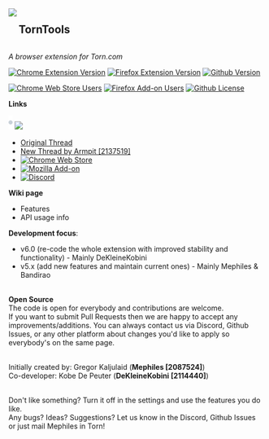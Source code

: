 <div style="display:inline-block;vertical-align:top;">
    <img align="left" src="torntools/images/icon48.png">
</div>
<div style="display:inline-block;">
    <h2>TornTools</h2>
</div>

*A browser extension for Torn.com*

[![Chrome Extension Version](https://img.shields.io/chrome-web-store/v/hjpaapdjcgbmeikfnahipphknonhlhib?style=for-the-badge)](https://chrome.google.com/webstore/detail/torn-tools/hjpaapdjcgbmeikfnahipphknonhlhib)
[![Firefox Extension Version](https://img.shields.io/amo/v/torn-tools?style=for-the-badge)](https://addons.mozilla.org/en-US/firefox/addon/torn-tools/)
[![Github Version](https://img.shields.io/github/v/tag/Mephiles/torntools_extension?label=LATEST%20RELEASE&style=for-the-badge)](https://github.com/Mephiles/torntools_extension)

[![Chrome Web Store Users](https://img.shields.io/chrome-web-store/users/hjpaapdjcgbmeikfnahipphknonhlhib?label=CHROME%20USERS&style=for-the-badge)](https://chrome.google.com/webstore/detail/torn-tools/hjpaapdjcgbmeikfnahipphknonhlhib)
[![Firefox Add-on Users](https://img.shields.io/amo/users/%257B3754707b-1aa4-4c6f-96e7-5b1cdc1de5f9%257D?label=FIREFOX%20USERS&style=for-the-badge)](https://addons.mozilla.org/en-US/firefox/addon/torn-tools/)
[![Github License](https://img.shields.io/github/license/Mephiles/torntools_extension?style=for-the-badge)](https://github.com/Mephiles/torntools_extension/blob/master/LICENSE.md)

**Links**

<div style="display:inline-block;">
    <img src="bullet.svg" width="8px" height="28px">
    <img src="https://img.shields.io/chrome-web-store/stars/hjpaapdjcgbmeikfnahipphknonhlhib?label=CHROME%20STARS&logo=googlechrome&logoColor=%234382ef&style=for-the-badge" href="https://chrome.google.com/webstore/detail/torn-tools/hjpaapdjcgbmeikfnahipphknonhlhib">
</div>

  - [Original Thread](https://www.torn.com/forums.php#/p=threads&f=67&t=16054539&b=0&a=0&start=0&to=19000313)
  - [New Thread by Armpit [2137519]](https://www.torn.com/forums.php#/p=threads&f=67&t=16170566&b=0&a=0)
  - [![Chrome Web Store](https://img.shields.io/chrome-web-store/stars/hjpaapdjcgbmeikfnahipphknonhlhib?label=CHROME%20STARS&logo=googlechrome&logoColor=%234382ef&style=for-the-badge)](https://chrome.google.com/webstore/detail/torn-tools/hjpaapdjcgbmeikfnahipphknonhlhib)
  - [![Mozilla Add-on](https://img.shields.io/amo/stars/torn-tools?label=FIREFOX%20STARS&logo=firefoxbrowser&style=for-the-badge)](https://addons.mozilla.org/en-US/firefox/addon/torn-tools/)
  - [![Discord](https://img.shields.io/discord/726572303286009978?label=DISCORD&logo=Discord&style=for-the-badge)](https://discord.gg/ukyK6f6)

**Wiki page**
- Features
- API usage info

**Development focus**:
  - v6.0 (re-code the whole extension with improved stability and functionality) - Mainly DeKleineKobini
  - v5.x (add new features and maintain current ones) - Mainly Mephiles & Bandirao  

&nbsp;  
**Open Source**  
The code is open for everybody and contributions are welcome.  
If you want to submit Pull Requests then we are happy to accept any improvements/additions. You can always contact us via Discord, Github Issues, or any other platform about changes you'd like to apply so everybody's on the same page.  

&nbsp;  
Initially created by: Gregor Kaljulaid (**Mephiles [2087524]**)  
Co-developer: Kobe De Peuter (**DeKleineKobini [2114440]**)

&nbsp;  
Don't like something? Turn it off in the settings and use the features you do like.  
Any bugs? Ideas? Suggestions? Let us know in the Discord, Github Issues or just mail Mephiles in Torn!

